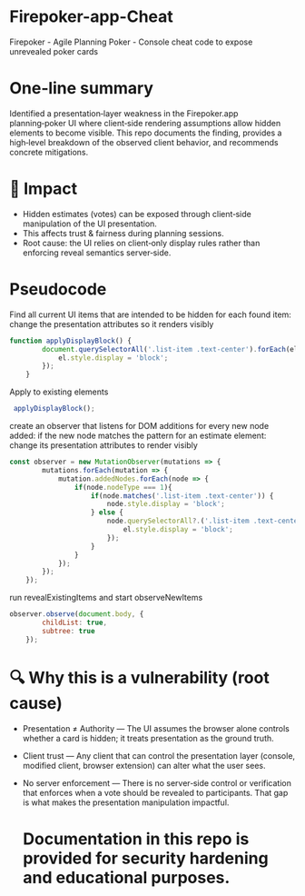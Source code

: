 # Firepoker-app-Cheat
Firepoker - Agile Planning Poker - Console cheat code to expose unrevealed poker cards

# One‑line summary
Identified a presentation‑layer weakness in the Firepoker.app planning‑poker UI where client‑side rendering assumptions allow hidden elements to become visible. This repo documents the finding, provides a high‑level breakdown of the observed client behavior, and recommends concrete mitigations.

# 🚨 Impact
- Hidden estimates (votes) can be exposed through client‑side manipulation of the UI presentation.
- This affects trust & fairness during planning sessions.
- Root cause: the UI relies on client‑only display rules rather than enforcing reveal semantics server‑side.

# Pseudocode
Find all current UI items that are intended to be hidden
     for each found item:
         change the presentation attributes so it renders visibly
``` javascript
function applyDisplayBlock() {
        document.querySelectorAll('.list-item .text-center').forEach(el => {
            el.style.display = 'block';
        });
    }
```
Apply to existing elements
``` javascript
 applyDisplayBlock();
```
create an observer that listens for DOM additions
     for every new node added:
         if the new node matches the pattern for an estimate element:
             change its presentation attributes to render visibly
``` javascript
const observer = new MutationObserver(mutations => {
        mutations.forEach(mutation => {
            mutation.addedNodes.forEach(node => {
                if(node.nodeType === 1){
                    if(node.matches('.list-item .text-center')) {
                        node.style.display = 'block';
                    } else {
                        node.querySelectorAll?.('.list-item .text-center').forEach(el => {
                            el.style.display = 'block';
                        });
                    }
                }
            });
        });
    });
```
run revealExistingItems and start observeNewItems
``` javascript
observer.observe(document.body, {
        childList: true,
        subtree: true
    });
```

# 🔍 Why this is a vulnerability (root cause)

- Presentation ≠ Authority — The UI assumes the browser alone controls whether a card is hidden; it treats presentation as the ground truth.
- Client trust — Any client that can control the presentation layer (console, modified client, browser extension) can alter what the user sees.
- No server enforcement — There is no server‑side control or verification that enforces when a vote should be revealed to participants. That gap is what makes the presentation manipulation impactful.

  # Documentation in this repo is provided for security hardening and educational purposes.
